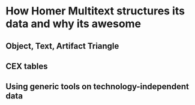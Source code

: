 # How Homer Multitext structures its data and why its awesome

## Object, Text, Artifact Triangle

## CEX tables

## Using generic tools on technology-independent data
